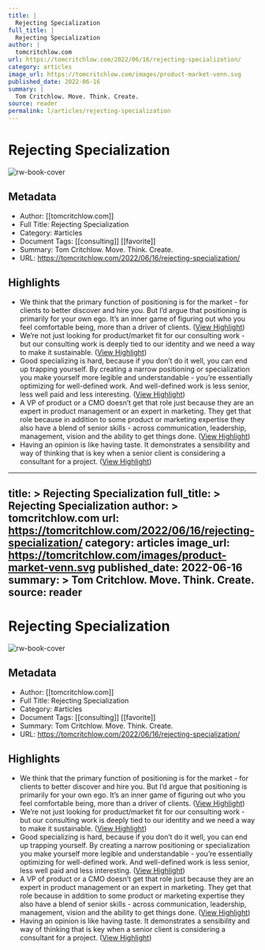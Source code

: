 ```yaml
---
title: |
  Rejecting Specialization
full_title: |
  Rejecting Specialization
author: |
  tomcritchlow.com
url: https://tomcritchlow.com/2022/06/16/rejecting-specialization/
category: articles
image_url: https://tomcritchlow.com/images/product-market-venn.svg
published_date: 2022-06-16
summary: |
  Tom Critchlow. Move. Think. Create.
source: reader
permalink: l/articles/rejecting-specialization
---
```

# Rejecting Specialization

![rw-book-cover](https://tomcritchlow.com/images/product-market-venn.svg)

## Metadata
- Author: [[tomcritchlow.com]]
- Full Title: Rejecting Specialization
- Category: #articles
- Document Tags: [[consulting]] [[favorite]] 
- Summary: Tom Critchlow. Move. Think. Create.
- URL: https://tomcritchlow.com/2022/06/16/rejecting-specialization/

## Highlights
- We think that the primary function of positioning is for the market - for clients to better discover and hire you. But I’d argue that positioning is primarily for your own ego. It’s an inner game of figuring out who you feel comfortable being, more than a driver of clients. ([View Highlight](https://read.readwise.io/read/01j04kwbjydhqaj5zh8mfsz0aa))
- We’re not just looking for product/market fit for our consulting work - but our consulting work is deeply tied to our identity and we need a way to make it sustainable. ([View Highlight](https://read.readwise.io/read/01j04ky5dh8grscm3bkrdpbnkz))
- Good specializing is hard, because if you don’t do it well, you can end up trapping yourself. By creating a narrow positioning or specialization you make yourself more legible and understandable - you’re essentially optimizing for well-defined work. And well-defined work is less senior, less well paid and less interesting. ([View Highlight](https://read.readwise.io/read/01j04kzzcae63s2254pfsmgrxr))
- A VP of product or a CMO doesn’t get that role just because they are an expert in product management or an expert in marketing. They get that role because in addition to some product or marketing expertise they also have a blend of senior skills - across communication, leadership, management, vision and the ability to get things done. ([View Highlight](https://read.readwise.io/read/01j04m1yzz9kjateshqf56r88w))
- Having an opinion is like having taste. It demonstrates a sensibility and way of thinking that is key when a senior client is considering a consultant for a project. ([View Highlight](https://read.readwise.io/read/01j05cq0wwktvfrtrqvbeth9rm))


---
title: >
  Rejecting Specialization
full_title: >
  Rejecting Specialization
author: >
  tomcritchlow.com
url: https://tomcritchlow.com/2022/06/16/rejecting-specialization/
category: articles
image_url: https://tomcritchlow.com/images/product-market-venn.svg
published_date: 2022-06-16
summary: >
  Tom Critchlow. Move. Think. Create.
source: reader
---
# Rejecting Specialization

![rw-book-cover](https://tomcritchlow.com/images/product-market-venn.svg)

## Metadata
- Author: [[tomcritchlow.com]]
- Full Title: Rejecting Specialization
- Category: #articles
- Document Tags: [[consulting]] [[favorite]] 
- Summary: Tom Critchlow. Move. Think. Create.
- URL: https://tomcritchlow.com/2022/06/16/rejecting-specialization/

## Highlights
- We think that the primary function of positioning is for the market - for clients to better discover and hire you. But I’d argue that positioning is primarily for your own ego. It’s an inner game of figuring out who you feel comfortable being, more than a driver of clients. ([View Highlight](https://read.readwise.io/read/01j04kwbjydhqaj5zh8mfsz0aa))
- We’re not just looking for product/market fit for our consulting work - but our consulting work is deeply tied to our identity and we need a way to make it sustainable. ([View Highlight](https://read.readwise.io/read/01j04ky5dh8grscm3bkrdpbnkz))
- Good specializing is hard, because if you don’t do it well, you can end up trapping yourself. By creating a narrow positioning or specialization you make yourself more legible and understandable - you’re essentially optimizing for well-defined work. And well-defined work is less senior, less well paid and less interesting. ([View Highlight](https://read.readwise.io/read/01j04kzzcae63s2254pfsmgrxr))
- A VP of product or a CMO doesn’t get that role just because they are an expert in product management or an expert in marketing. They get that role because in addition to some product or marketing expertise they also have a blend of senior skills - across communication, leadership, management, vision and the ability to get things done. ([View Highlight](https://read.readwise.io/read/01j04m1yzz9kjateshqf56r88w))
- Having an opinion is like having taste. It demonstrates a sensibility and way of thinking that is key when a senior client is considering a consultant for a project. ([View Highlight](https://read.readwise.io/read/01j05cq0wwktvfrtrqvbeth9rm))



